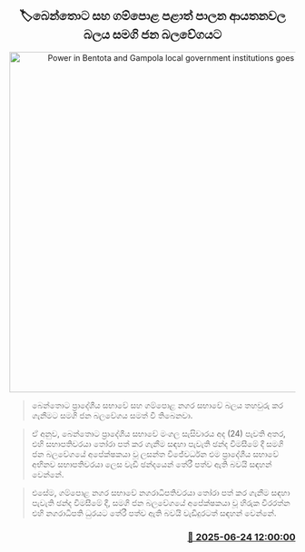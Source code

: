<p align='center'><b><h2 align='center' title='Power in Bentota and Gampola local government institutions goes to SJB'>🏷බෙන්තොට සහ ගම්පොළ පළාත් පාලන ආයතනවල බලය සමගි ජන බලවේගයට</h2></b></p>
<p align='center'><img src='https://helakuru.sgp1.cdn.digitaloceanspaces.com/esana/images/lib/samagi-jana-balawegaya-sjb.jpg' width='600' alt='Power in Bentota and Gampola local government institutions goes to SJB'></p>

> බෙන්තොට ප්‍රාදේශීය සභාවේ සහ ගම්පොළ නගර සභාවේ බලය තහවුරු කර ගැනීමට සමගි ජන බලවේගය සමත් වී තිබෙනවා.

> ඒ අනුව, බෙන්තොට ප්‍රාදේශීය සභාවේ මංගල සැසිවාරය අද (24) පැවති අතර, එහි සභාපතිවරයා තෝරා පත් කර ගැනීම සඳහා පැවැති ඡන්ද විමසීමේ දී සමගි ජන බලවේගයේ අපේක්ෂකයා වූ ලසන්ත විජේවර්ධන එම ප්‍රාදේශීය සභාවේ අභිනව සභාපතිවරයා ලෙස වැඩි ඡන්දයෙන් තේරී පත්ව ඇති බවයි සඳහන් වෙන්නේ.

> එසේම, ගම්පොළ නගර සභාවේ නගරාධිපතිවරයා තෝරා පත් කර ගැනීම සඳහා පැවැති ඡන්ද විමසීමේ දී, සමගි ජන බලවේගයේ අපේක්ෂකයා වූ හිරුක වීරරත්න එහි නගරාධිපති ධුරයට තේරී පත්ව ඇති බවයි වැඩිදුරටත් සඳහන් වෙන්නේ.



<h3 align='right'><a href='https://www.helakuru.lk/esana/p/111297/'>📅 2025-06-24 12:00:00</a></h3>
